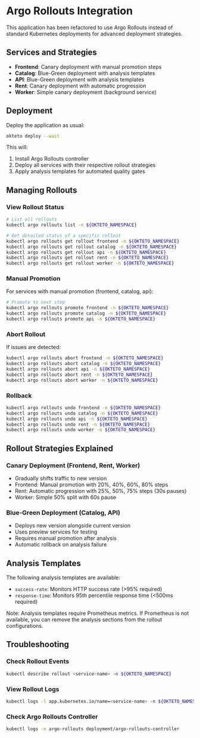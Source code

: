 # Argo Rollouts Integration

This application has been refactored to use Argo Rollouts instead of standard Kubernetes deployments for advanced deployment strategies.

## Services and Strategies

- **Frontend**: Canary deployment with manual promotion steps
- **Catalog**: Blue-Green deployment with analysis templates
- **API**: Blue-Green deployment with analysis templates  
- **Rent**: Canary deployment with automatic progression
- **Worker**: Simple canary deployment (background service)

## Deployment

Deploy the application as usual:

```bash
okteto deploy --wait
```

This will:
1. Install Argo Rollouts controller
2. Deploy all services with their respective rollout strategies
3. Apply analysis templates for automated quality gates

## Managing Rollouts

### View Rollout Status

```bash
# List all rollouts
kubectl argo rollouts list -n ${OKTETO_NAMESPACE}

# Get detailed status of a specific rollout
kubectl argo rollouts get rollout frontend -n ${OKTETO_NAMESPACE}
kubectl argo rollouts get rollout catalog -n ${OKTETO_NAMESPACE}
kubectl argo rollouts get rollout api -n ${OKTETO_NAMESPACE}
kubectl argo rollouts get rollout rent -n ${OKTETO_NAMESPACE}
kubectl argo rollouts get rollout worker -n ${OKTETO_NAMESPACE}
```

### Manual Promotion

For services with manual promotion (frontend, catalog, api):

```bash
# Promote to next step
kubectl argo rollouts promote frontend -n ${OKTETO_NAMESPACE}
kubectl argo rollouts promote catalog -n ${OKTETO_NAMESPACE}
kubectl argo rollouts promote api -n ${OKTETO_NAMESPACE}
```

### Abort Rollout

If issues are detected:

```bash
kubectl argo rollouts abort frontend -n ${OKTETO_NAMESPACE}
kubectl argo rollouts abort catalog -n ${OKTETO_NAMESPACE}
kubectl argo rollouts abort api -n ${OKTETO_NAMESPACE}
kubectl argo rollouts abort rent -n ${OKTETO_NAMESPACE}
kubectl argo rollouts abort worker -n ${OKTETO_NAMESPACE}
```

### Rollback

```bash
kubectl argo rollouts undo frontend -n ${OKTETO_NAMESPACE}
kubectl argo rollouts undo catalog -n ${OKTETO_NAMESPACE}
kubectl argo rollouts undo api -n ${OKTETO_NAMESPACE}
kubectl argo rollouts undo rent -n ${OKTETO_NAMESPACE}
kubectl argo rollouts undo worker -n ${OKTETO_NAMESPACE}
```

## Rollout Strategies Explained

### Canary Deployment (Frontend, Rent, Worker)
- Gradually shifts traffic to new version
- Frontend: Manual promotion with 20%, 40%, 60%, 80% steps
- Rent: Automatic progression with 25%, 50%, 75% steps (30s pauses)
- Worker: Simple 50% split with 60s pause

### Blue-Green Deployment (Catalog, API)
- Deploys new version alongside current version
- Uses preview services for testing
- Requires manual promotion after analysis
- Automatic rollback on analysis failure

## Analysis Templates

The following analysis templates are available:
- `success-rate`: Monitors HTTP success rate (>95% required)
- `response-time`: Monitors 95th percentile response time (<500ms required)

Note: Analysis templates require Prometheus metrics. If Prometheus is not available, you can remove the analysis sections from the rollout configurations.

## Troubleshooting

### Check Rollout Events
```bash
kubectl describe rollout <service-name> -n ${OKTETO_NAMESPACE}
```

### View Rollout Logs
```bash
kubectl logs -l app.kubernetes.io/name=<service-name> -n ${OKTETO_NAMESPACE}
```

### Check Argo Rollouts Controller
```bash
kubectl logs -n argo-rollouts deployment/argo-rollouts-controller
```